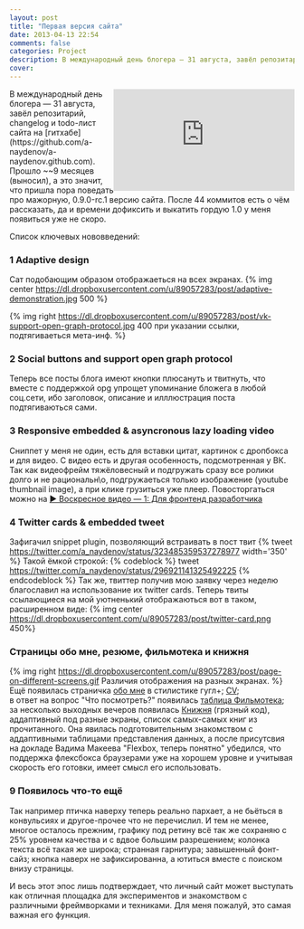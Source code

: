 ```yaml
---
layout: post
title: "Первая версия сайта"
date: 2013-04-13 22:54
comments: false
categories: Project
description: В международный день блогера — 31 августа, завёл репозитарий сайта на гитхабе. Прошло ~~9 месяцев (выносил), а это значит, что пришла пора поведать про мажорную, 0.9.0-rc.1 версию сайта. Список ключевых нововведений..
cover: 
---
```


<iframe src="http://coub.com/embed/ebuqh6?muted=false&amp;autostart=false&originalSize=false" allowfullscreen="true" frameborder="0" width="320" height="180" hspace="5" align="right"></iframe>
В международный день блогера — 31 августа, завёл репозитарий, changelog и todo-лист сайта на [гитхабе](https://github.com/a-naydenov/a-naydenov.github.com). Прошло ~~9 месяцев (выносил), а это значит, что пришла пора поведать про мажорную, 0.9.0-rc.1 версию сайта. После 44 коммитов есть о чём рассказать, да и времени дофиксить и выкатить гордую 1.0 у меня появиться уже не скоро. 

Список ключевых нововведений:

### 1 Adaptive design
Сат подобающим образом отображаеться на всех экранах. 
{% img center https://dl.dropboxusercontent.com/u/89057283/post/adaptive-demonstration.jpg 500 %}	

{% img right https://dl.dropboxusercontent.com/u/89057283/post/vk-support-open-graph-protocol.jpg 400 при указании ссылки, подтягиваеться мета-инф. %}

### 2 Social buttons and support open graph protocol	
Теперь все посты блога имеют кнопки плюсануть и твитнуть, что вместе с поддержкой opg упрощет упоминание бложега в любой соц.сети, ибо заголовок, описание и илллюстрация поста подтягиваються сами.

### 3 Responsive embedded & asyncronous lazy loading video
Сниппет у меня не один, есть для вставки цитат, картинок с дропбокса и для видео. С видео есть и другая особенность, подсмотренная у ВК. Так как видеофрейм тяжёловесный и подгружать сразу все ролики долго и не рациональн\о, подгружаеться только изображение (youtube thumbnail image), а при клике грузиться уже плеер. Повосторгаться можно на [▶ Воскресное видео — 1: Для фронтенд разработчика](http://naydenov.tk/videos-for-front-end-dev/)

### 4 Twitter cards & embedded tweet
Зафигачил snippet plugin, позволяющий встраивать в пост твит
{% tweet https://twitter.com/a_naydenov/status/323485359537278977 width='350' %} 
Такой ёмкой строкой:
{% codeblock %}
tweet https://twitter.com/a_naydenov/status/296921141325492225
{% endcodeblock %}
Так же, твиттер получив мою заявку через неделю благославил на использование их twitter cards. 
Теперь твиты ссылающиеся на мой уютненький отображаються вот в таком, расширенном виде:
{% img center https://dl.dropboxusercontent.com/u/89057283/post/twitter-card.png 450%}

### Страницы обо мне, резюме, фильмотека и книжня
{% img right https://dl.dropboxusercontent.com/u/89057283/post/page-on-different-screens.gif Различия отображения на разных экранах. %}
Ещё появилась страничка [обо мне](http://naydenov.tk/about/) в стилистике гугл+; [CV](http://naydenov.tk/cv/); 		
в ответ на вопрос "Что посмотреть?" появилась [таблица Фильмотека](http://naydenov.tk/filmoteka/);		 
за несколько выходных вечеров появилась [Книжня](http://naydenov.tk/books) (грязный код), аддаптивный под разные экраны, список самых-самых книг из прочитанного. Она явилась подготовительным знакомством с аддаптивными таблицами представления данных, а после присутсвия на докладе Вадима Макеева "Flexbox, теперь понятно" убедился, что поддержка флексбокса браузерами уже на хорошем уровне и учитывая скорость его готовки, имеет смысл его использовать.

### 9 Появилось что-то ещё
Так например птичка наверху теперь реально пархает, а не бьёться в конвульсиях и другое-прочее что не перечислил. И тем не менее, многое осталось прежним, графику под ретину всё так же сохраняю с 25% уровнем качества и с вдвое большим разрешением; колонка текста всё такая же широка; странная гарнитура; завышенный фонт-сайз; кнопка наверх не зафиксированна, а ютиться вместе с поиском внизу страницы.

И весь этот эпос лишь подтверждает, что личный сайт может выступать как отличная площадка для экспериментов и знакомством с различными фреймворками и техниками. Для меня пожалуй, это самая важная его функция.